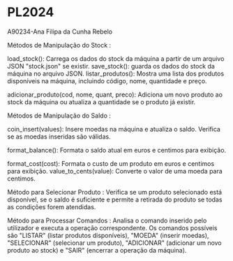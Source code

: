 # PL2024
A90234-Ana Filipa da Cunha Rebelo

Métodos de Manipulação do Stock :

load_stock(): Carrega os dados do stock da máquina a partir de um arquivo JSON  "stock.json" se existir.
save_stock(): guarda os dados do stock da máquina no arquivo JSON.
listar_produtos(): Mostra uma lista dos produtos disponíveis na máquina, incluindo código, nome, quantidade e preço.

adicionar_produto(cod, nome, quant, preco): Adiciona um novo produto ao stock da máquina ou atualiza a quantidade se o produto já existir.

Métodos de Manipulação do Saldo :

coin_insert(values): Insere moedas na máquina e atualiza o saldo. Verifica se as moedas inseridas são válidas.

format_balance(): Formata o saldo atual em euros e centimos para exibição.

format_cost(cost): Formata o custo de um produto em euros e centimos para exibição.
value_to_cents(value): Converte o valor de uma moeda para centimos.

Método para Selecionar Produto :
Verifica se um produto selecionado está disponível, se o saldo é suficiente e permite a retirada do produto se todas as condições forem atendidas.

Método para Processar Comandos :
Analisa o comando inserido pelo utilizador e executa a operação correspondente. Os comandos possíveis são "LISTAR" (listar produtos disponíveis), "MOEDA" (inserir moedas), "SELECIONAR" (selecionar um produto), "ADICIONAR" (adicionar um novo produto ao stock) e "SAIR" (encerrar a operação da máquina).
